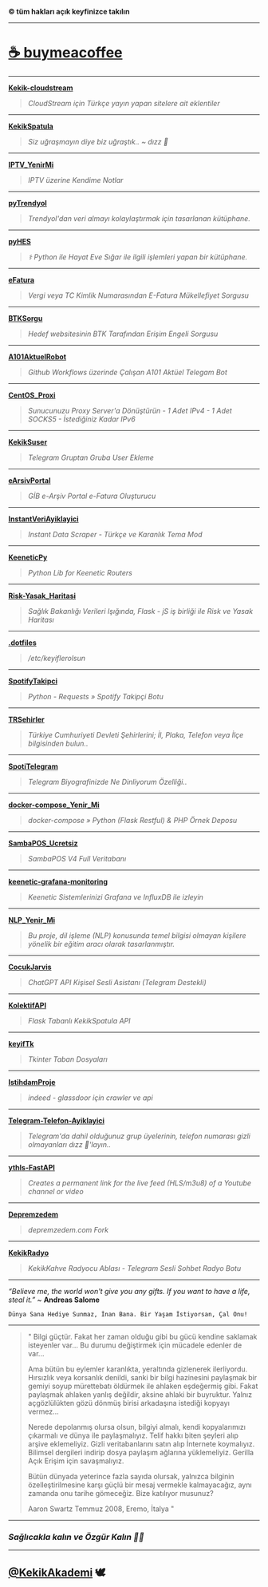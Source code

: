 **© tüm hakları açık keyfinizce takılın**

* * *

# **[☕️ buymeacoffee](./Kahve.md)**

***

**[Kekik-cloudstream](https://github.com/keyiflerolsun/Kekik-cloudstream)**

> *CloudStream için Türkçe yayın yapan sitelere ait eklentiler*

* * *

**[KekikSpatula](https://github.com/keyiflerolsun/KekikSpatula)**

> *Siz uğraşmayın diye biz uğraştık.. ~ dızz 🐍*

* * *

**[IPTV_YenirMi](https://github.com/keyiflerolsun/IPTV_YenirMi)**

> *IPTV üzerine Kendime Notlar*

* * *

**[pyTrendyol](https://github.com/keyiflerolsun/pyTrendyol)**

> *Trendyol'dan veri almayı kolaylaştırmak için tasarlanan kütüphane.*

* * *

**[pyHES](https://github.com/keyiflerolsun/pyHES)**

> *⚕ Python ile Hayat Eve Sığar ile ilgili işlemleri yapan bir kütüphane.*

* * *

**[eFatura](https://github.com/keyiflerolsun/eFatura)**

> *Vergi veya TC Kimlik Numarasından E-Fatura Mükellefiyet Sorgusu*

* * *

**[BTKSorgu](https://github.com/keyiflerolsun/BTKSorgu)**

> *Hedef websitesinin BTK Tarafından Erişim Engeli Sorgusu*

* * *

**[A101AktuelRobot](https://github.com/keyiflerolsun/A101AktuelRobot)**

> *Github Workflows üzerinde Çalışan A101 Aktüel Telegam Bot*

* * *

**[CentOS_Proxi](https://github.com/keyiflerolsun/CentOS_Proxi)**

> *Sunucunuzu Proxy Server'a Dönüştürün - 1 Adet IPv4 - 1 Adet SOCKS5 - İstediğiniz Kadar IPv6*

* * *

**[KekikSuser](https://github.com/keyiflerolsun/KekikSuser)**

> *Telegram Gruptan Gruba User Ekleme*

* * *

**[eArsivPortal](https://github.com/keyiflerolsun/eArsivPortal)**

> *GİB e-Arşiv Portal e-Fatura Oluşturucu*

* * *

**[InstantVeriAyiklayici](https://github.com/keyiflerolsun/InstantVeriAyiklayici)**

> *Instant Data Scraper - Türkçe ve Karanlık Tema Mod*

* * *

**[KeeneticPy](https://github.com/keyiflerolsun/KeeneticPy)**

> *Python Lib for Keenetic Routers*

* * *

**[Risk-Yasak_Haritasi](https://github.com/keyiflerolsun/Risk-Yasak_Haritasi)**

> *Sağlık Bakanlığı Verileri Işığında, Flask - jS iş birliği ile Risk ve Yasak Haritası*

* * *

**[.dotfiles](https://github.com/keyiflerolsun/.dotfiles)**

> */etc/keyiflerolsun*

* * *

**[SpotifyTakipci](https://github.com/keyiflerolsun/SpotifyTakipci)**

> *Python - Requests » Spotify Takipçi Botu*

* * *

**[TRSehirler](https://github.com/keyiflerolsun/TRSehirler)**

> *Türkiye Cumhuriyeti Devleti Şehirlerini; İl, Plaka, Telefon veya İlçe bilgisinden bulun..*

* * *

**[SpotiTelegram](https://github.com/keyiflerolsun/SpotiTelegram)**

> *Telegram Biyografinizde Ne Dinliyorum Özelliği..*

* * *

**[docker-compose_Yenir_Mi](https://github.com/keyiflerolsun/docker-compose_Yenir_Mi)**

> *docker-compose » Python (Flask Restful) & PHP Örnek Deposu*

* * *

**[SambaPOS_Ucretsiz](https://github.com/keyiflerolsun/SambaPOS_Ucretsiz)**

> *SambaPOS V4 Full Veritabanı*

* * *

**[keenetic-grafana-monitoring](https://github.com/keyiflerolsun/keenetic-grafana-monitoring)**

> *Keenetic Sistemlerinizi Grafana ve InfluxDB ile izleyin*

* * *

**[NLP_Yenir_Mi](https://github.com/keyiflerolsun/NLP_Yenir_Mi)**

> *Bu proje, dil işleme (NLP) konusunda temel bilgisi olmayan kişilere yönelik bir eğitim aracı olarak tasarlanmıştır.*

* * *

**[CocukJarvis](https://github.com/keyiflerolsun/CocukJarvis)**

> *ChatGPT API Kişisel Sesli Asistanı (Telegram Destekli)*

* * *

**[KolektifAPI](https://github.com/keyiflerolsun/KolektifAPI)**

> *Flask Tabanlı KekikSpatula API*

* * *

**[keyifTk](https://github.com/keyiflerolsun/keyifTk)**

> *Tkinter Taban Dosyaları*

* * *

**[IstihdamProje](https://github.com/keyiflerolsun/IstihdamProje)**

> *indeed - glassdoor için crawler ve api*

* * *

**[Telegram-Telefon-Ayiklayici](https://github.com/keyiflerolsun/Telegram-Telefon-Ayiklayici)**

> *Telegram'da dahil olduğunuz grup üyelerinin, telefon numarası gizli olmayanları dızz 🐍'layın..*

* * *

**[ythls-FastAPI](https://github.com/keyiflerolsun/ythls-FastAPI)**

> *Creates a permanent link for the live feed (HLS/m3u8) of a Youtube channel or video*

* * *

**[Depremzedem](https://github.com/keyiflerolsun/Depremzedem)**

> *depremzedem.com Fork*

* * *

**[KekikRadyo](https://github.com/keyiflerolsun/KekikRadyo)**

> *KekikKahve Radyocu Ablası - Telegram Sesli Sohbet Radyo Botu*

* * *

*“Believe me, the world won't give you any gifts. If you want to have a life, steal it.”* ~ **Andreas Salome**

`Dünya Sana Hediye Sunmaz, İnan Bana. Bir Yaşam İstiyorsan, Çal Onu!`

* * *

> " Bilgi güçtür. Fakat her zaman olduğu gibi bu gücü kendine saklamak
> isteyenler var... Bu durumu değiştirmek için mücadele edenler de
> var...
> 
> Ama bütün bu eylemler karanlıkta, yeraltında gizlenerek ilerliyordu.
> Hırsızlık veya korsanlık denildi, sanki bir bilgi hazinesini paylaşmak
> bir gemiyi soyup mürettebatı öldürmek ile ahlaken eşdeğermiş gibi.
> Fakat paylaşmak ahlaken yanlış değildir, aksine ahlaki bir buyruktur.
> Yalnız açgözlülükten gözü dönmüş birisi arkadaşına istediği kopyayı
> vermez...
> 
> Nerede depolanmış olursa olsun, bilgiyi almalı, kendi kopyalarımızı
> çıkarmalı ve dünya ile paylaşmalıyız. Telif hakkı biten şeyleri alıp
> arşive eklemeliyiz. Gizli veritabanlarını satın alıp İnternete
> koymalıyız. Bilimsel dergileri indirip dosya paylaşım ağlarına
> yüklemeliyiz. Gerilla Açık Erişim için savaşmalıyız.
> 
> Bütün dünyada yeterince fazla sayıda olursak, yalnızca bilginin
> özelleştirilmesine karşı güçlü bir mesaj vermekle kalmayacağız, aynı
> zamanda onu tarihe gömeceğiz. Bize katılıyor musunuz?
> 
> Aaron Swartz Temmuz 2008, Eremo, İtalya "

* * *

### *Sağlıcakla kalın ve Özgür Kalın ✌🏼*

* * *

## [@KekikAkademi](https://t.me/KekikAkademi) 🕊
